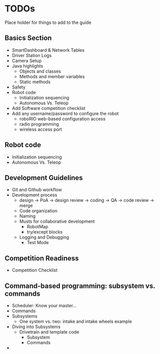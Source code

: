 # TODOs
Place holder for things to add to the guide

## Basics Section
- SmartDashboard & Network Tables
- Driver Station Logs
- Camera Setup
- Java highlights
    - Objects and classes
    - Methods and member variables
    - Static methods
- Safety
- Robot code
  - Initialization sequencing
  - Autonomous Vs. Teleop
- Add Software competition checklist
- Add any username/password to configure the robot
  - roboRIO web-based configuration access
  - radio programming
  - wireless access port

## Robot code
- Initialization sequencing
- Autonomous Vs. Teleop

## Development Guidelines
- Git and Github workflow
- Development process
  - design -> PoA -> design review -> coding -> QA -> code review -> merge
  - Code organization
  - Naming
  - Musts for collaborative development
    - RobotMap
    - try/except blocks
  - Logging and Debugging
    - Test Mode

## Competition Readiness
- Competition Checklist

## Command-based programming: subsystem vs. commands
- Scheduler: Know your master...
- Commands
- Subsystems
    - One system vs. two: intake and intake wheels example
- Diving into Subsystems
    - Drivetrain and template code
        - Subsystem
        - Commands
-
